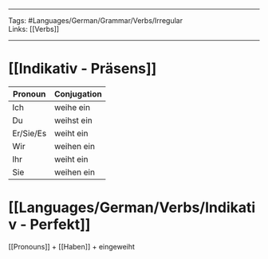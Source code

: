 ___
Tags: #Languages/German/Grammar/Verbs/Irregular  
Links: [[Verbs]]
___
# [[Indikativ - Präsens]]
Pronoun|Conjugation
------------ | ------------
Ich | weihe ein
Du | weihst ein
Er/Sie/Es | weiht ein
Wir | weihen ein
Ihr | weiht ein
Sie | weihen ein


# [[Languages/German/Verbs/Indikativ - Perfekt]]
[[Pronouns]] + [[Haben]] + eingeweiht